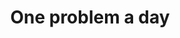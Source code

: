 ---
title: "One problem a day"
authors: [Nuruzzaman Milon]
url: https://one-problem-a-day.netlify.app/
added: 2022-07-26
types: [blog, personal]
repo: https://github.com/milon/one-problem-a-day
---